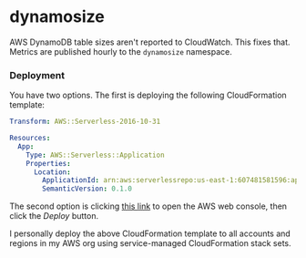 # dynamosize

AWS DynamoDB table sizes aren't reported to CloudWatch. This fixes that. Metrics
are published hourly to the `dynamosize` namespace.

### Deployment

You have two options. The first is deploying the following CloudFormation template:

```yaml
Transform: AWS::Serverless-2016-10-31

Resources:
  App:
    Type: AWS::Serverless::Application
    Properties:
      Location:
        ApplicationId: arn:aws:serverlessrepo:us-east-1:607481581596:applications/dynamosize
        SemanticVersion: 0.1.0
```

The second option is clicking [this link][console] to open the AWS web console,
then click the _Deploy_ button. 

[console]: https://console.aws.amazon.com/lambda/home?region=us-east-1#/create/app?applicationId=arn:aws:serverlessrepo:us-east-1:607481581596:applications/dynamosize

I personally deploy the above CloudFormation template to all accounts and regions
in my AWS org using service-managed CloudFormation stack sets.
